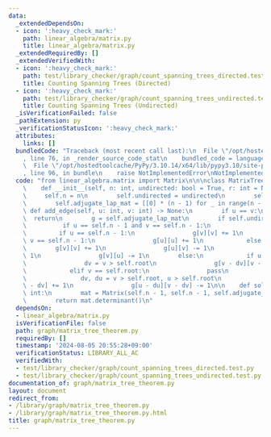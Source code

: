 ```yaml
---
data:
  _extendedDependsOn:
  - icon: ':heavy_check_mark:'
    path: linear_algebra/matrix.py
    title: linear_algebra/matrix.py
  _extendedRequiredBy: []
  _extendedVerifiedWith:
  - icon: ':heavy_check_mark:'
    path: test/library_checker/graph/count_spanning_trees_directed.test.py
    title: Counting Spanning Trees (Directed)
  - icon: ':heavy_check_mark:'
    path: test/library_checker/graph/count_spanning_trees_undirected.test.py
    title: Counting Spanning Trees (Undirected)
  _isVerificationFailed: false
  _pathExtension: py
  _verificationStatusIcon: ':heavy_check_mark:'
  attributes:
    links: []
  bundledCode: "Traceback (most recent call last):\n  File \"/opt/hostedtoolcache/PyPy/3.10.14/x64/lib/pypy3.10/site-packages/onlinejudge_verify/documentation/build.py\"\
    , line 76, in _render_source_code_stat\n    bundled_code = language.bundle(\n\
    \  File \"/opt/hostedtoolcache/PyPy/3.10.14/x64/lib/pypy3.10/site-packages/onlinejudge_verify/languages/python.py\"\
    , line 96, in bundle\n    raise NotImplementedError\nNotImplementedError\n"
  code: "from linear_algebra.matrix import Matrix\n\n\nclass MatrixTreeTheorem:\n\
    \    def __init__(self, n: int, undirected: bool = True, r: int = None):\n   \
    \     self.n = n\n        self.undirected = undirected\n        self.root = r\n\
    \        self.adjugate_lap_mat = [[0] * (n - 1) for _ in range(n - 1)]\n\n   \
    \ def add_edge(self, u: int, v: int) -> None:\n        if u == v:\n          \
    \  return\n        g = self.adjugate_lap_mat\n        if self.undirected:\n  \
    \          if u == self.n - 1 and v == self.n - 1:\n                pass\n   \
    \         if u == self.n - 1:\n                g[v][v] += 1\n            elif\
    \ v == self.n - 1:\n                g[u][u] += 1\n            else:\n        \
    \        g[v][v] += 1\n                g[u][v] -= 1\n                g[u][u] +=\
    \ 1\n                g[v][u] -= 1\n        else:\n            if u == self.root:\n\
    \                dv = v > self.root\n                g[v - dv][v - dv] += 1\n\
    \            elif v == self.root:\n                pass\n            else:\n \
    \               dv, du = v > self.root, u > self.root\n                g[v - dv][v\
    \ - dv] += 1\n                g[u - du][v - dv] -= 1\n\n    def solve(self) ->\
    \ int:\n        mat = Matrix(self.n - 1, self.n - 1, self.adjugate_lap_mat)\n\
    \        return mat.determinant()\n"
  dependsOn:
  - linear_algebra/matrix.py
  isVerificationFile: false
  path: graph/matrix_tree_theorem.py
  requiredBy: []
  timestamp: '2024-08-05 20:55:28+09:00'
  verificationStatus: LIBRARY_ALL_AC
  verifiedWith:
  - test/library_checker/graph/count_spanning_trees_directed.test.py
  - test/library_checker/graph/count_spanning_trees_undirected.test.py
documentation_of: graph/matrix_tree_theorem.py
layout: document
redirect_from:
- /library/graph/matrix_tree_theorem.py
- /library/graph/matrix_tree_theorem.py.html
title: graph/matrix_tree_theorem.py
---
```

